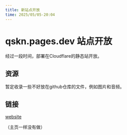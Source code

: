 ```yaml
---
title: 新站点开放
time: 2025/05/05-20:04
---
```


# qskn.pages.dev 站点开放

经过一段时间，部署在Cloudflare的静态站开放。

## 资源

暂定收录一些不好放在github仓库的文件，例如图片和音频。

## 链接

[website](https://qskn.pages.dev/)

（主页一样没有做）
